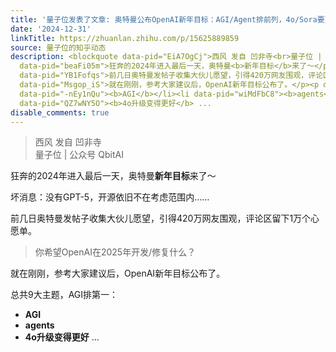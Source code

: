 ```yaml
---
title: '量子位发表了文章: 奥特曼公布OpenAI新年目标：AGI/Agent排前列，4o/Sora要更新，还有……'
date: '2024-12-31'
linkTitle: https://zhuanlan.zhihu.com/p/15625889859
source: 量子位的知乎动态
description: <blockquote data-pid="EiA7OgCj">西风 发自 凹非寺<br>量子位 | 公众号 QbitAI</blockquote><p
  data-pid="beaFi05m">狂奔的2024年进入最后一天，奥特曼<b>新年目标</b>来了～</p><p data-pid="Fqk1DJf7">坏消息：没有GPT-5，开源依旧不在考虑范围内……</p><p
  data-pid="YB1Fofqs">前几日奥特曼发帖子收集大伙儿愿望，引得420万网友围观，评论区留下1万个心愿单。</p><blockquote data-pid="BOZUmMNp">你希望OpenAI在2025年开发/修复什么？</blockquote><p
  data-pid="Msgop_iS">就在刚刚，参考大家建议后，OpenAI新年目标公布了。</p><p data-pid="iGBUPkTu">总共9大主题，AGI排第一：</p><ul><li
  data-pid="-nEy1nQu"><b>AGI</b></li><li data-pid="wiMdFbC8"><b>agents</b></li><li
  data-pid="QZ7wNY5O"><b>4o升级变得更好</b> ...
disable_comments: true
---
```

<blockquote data-pid="EiA7OgCj">西风 发自 凹非寺<br>量子位 | 公众号 QbitAI</blockquote><p data-pid="beaFi05m">狂奔的2024年进入最后一天，奥特曼<b>新年目标</b>来了～</p><p data-pid="Fqk1DJf7">坏消息：没有GPT-5，开源依旧不在考虑范围内……</p><p data-pid="YB1Fofqs">前几日奥特曼发帖子收集大伙儿愿望，引得420万网友围观，评论区留下1万个心愿单。</p><blockquote data-pid="BOZUmMNp">你希望OpenAI在2025年开发/修复什么？</blockquote><p data-pid="Msgop_iS">就在刚刚，参考大家建议后，OpenAI新年目标公布了。</p><p data-pid="iGBUPkTu">总共9大主题，AGI排第一：</p><ul><li data-pid="-nEy1nQu"><b>AGI</b></li><li data-pid="wiMdFbC8"><b>agents</b></li><li data-pid="QZ7wNY5O"><b>4o升级变得更好</b> ...